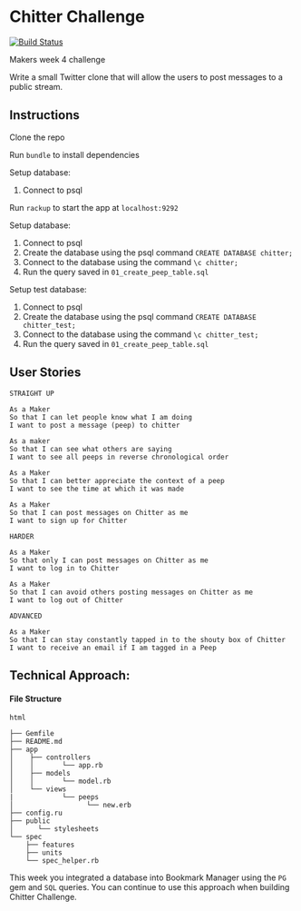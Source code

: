 Chitter Challenge
=================
[![Build Status](https://travis-ci.org/Danielandro/chitter-challenge.svg?branch=master)](https://travis-ci.org/Danielandro/chitter-challenge)

Makers week 4 challenge

Write a small Twitter clone that will allow the users to post messages to a public stream.

Instructions
------------

Clone the repo 

Run `bundle` to install dependencies

Setup database:
1. Connect to psql

Run `rackup` to start the app at `localhost:9292`

Setup database:
1. Connect to psql
2. Create the database using the psql command `CREATE DATABASE chitter;`
3. Connect to the database using the command `\c chitter;`
4. Run the query saved in `01_create_peep_table.sql`

Setup test database:
1. Connect to psql
2. Create the database using the psql command `CREATE DATABASE chitter_test;`
3. Connect to the database using the command `\c chitter_test;`
4. Run the query saved in `01_create_peep_table.sql`

User Stories
------------

```
STRAIGHT UP

As a Maker
So that I can let people know what I am doing  
I want to post a message (peep) to chitter

As a maker
So that I can see what others are saying  
I want to see all peeps in reverse chronological order

As a Maker
So that I can better appreciate the context of a peep
I want to see the time at which it was made

As a Maker
So that I can post messages on Chitter as me
I want to sign up for Chitter

HARDER

As a Maker
So that only I can post messages on Chitter as me
I want to log in to Chitter

As a Maker
So that I can avoid others posting messages on Chitter as me
I want to log out of Chitter

ADVANCED

As a Maker
So that I can stay constantly tapped in to the shouty box of Chitter
I want to receive an email if I am tagged in a Peep
```

Technical Approach:
-----

#### File Structure
``` 
html

├── Gemfile
├── README.md
├── app
│    ├── controllers
│    │       └── app.rb
│    ├── models
│    │       └── model.rb
│    └── views
|            └── peeps
│                  └── new.erb
├── config.ru
├── public
│      └── stylesheets
└── spec    
    ├── features
    ├── units
    └── spec_helper.rb

```
This week you integrated a database into Bookmark Manager using the `PG` gem and `SQL` queries. You can continue to use this approach when building Chitter Challenge.

